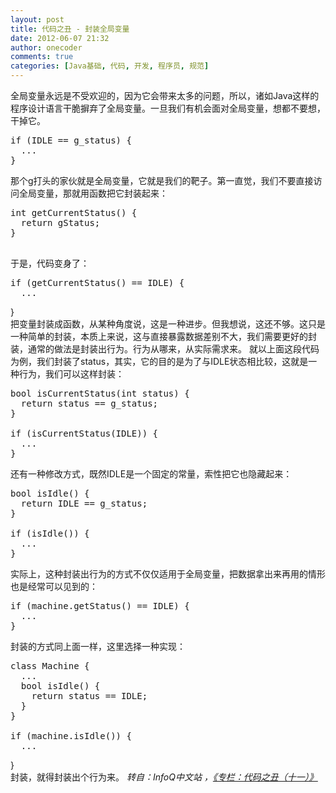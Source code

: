 ```yaml
---
layout: post
title: 代码之丑 - 封装全局变量
date: 2012-06-07 21:32
author: onecoder
comments: true
categories: [Java基础, 代码, 开发, 程序员, 规范]
---
```

全局变量永远是不受欢迎的，因为它会带来太多的问题，所以，诸如Java这样的程序设计语言干脆摒弃了全局变量。一旦我们有机会面对全局变量，想都不要想，干掉它。
<pre class="brush:java;first-line:1;pad-line-numbers:true;highlight:null;collapse:false;">
if (IDLE == g_status) {
  ...
}
</pre>
那个g打头的家伙就是全局变量，它就是我们的靶子。第一直觉，我们不要直接访问全局变量，那就用函数把它封装起来：<br />
<pre class="brush:java;first-line:1;pad-line-numbers:true;highlight:null;collapse:false;">
int getCurrentStatus() {
  return gStatus;
}

</pre>
于是，代码变身了：<br />
<pre class="brush:java;first-line:1;pad-line-numbers:true;highlight:null;collapse:false;">
if (getCurrentStatus() == IDLE) {
  ...&nbsp;</pre>
}&nbsp;<br />
把变量封装成函数，从某种角度说，这是一种进步。但我想说，这还不够。这只是一种简单的封装，本质上来说，这与直接暴露数据差别不大，我们需要更好的封装，通常的做法是封装出行为。行为从哪来，从实际需求来。 就以上面这段代码为例，我们封装了status，其实，它的目的是为了与IDLE状态相比较，这就是一种行为，我们可以这样封装：<br />
<pre class="brush:java;first-line:1;pad-line-numbers:true;highlight:null;collapse:false;">
bool isCurrentStatus(int status) {
  return status == g_status;
}

if (isCurrentStatus(IDLE)) {
  ...
}
</pre>
还有一种修改方式，既然IDLE是一个固定的常量，索性把它也隐藏起来：<br />
<pre class="brush:java;first-line:1;pad-line-numbers:true;highlight:null;collapse:false;">
bool isIdle() {
  return IDLE == g_status;
}

if (isIdle()) {
  ...	
}
</pre>
实际上，这种封装出行为的方式不仅仅适用于全局变量，把数据拿出来再用的情形也是经常可以见到的：<br />
<pre class="brush:java;first-line:1;pad-line-numbers:true;highlight:null;collapse:false;">
if (machine.getStatus() == IDLE) {
  ...
}
</pre>
封装的方式同上面一样，这里选择一种实现：<br />
<pre class="brush:java;first-line:1;pad-line-numbers:true;highlight:null;collapse:false;">
class Machine {
  ...
  bool isIdle() {
    return status == IDLE;
  }
}

if (machine.isIdle()) {
  ...&nbsp;</pre>
}&nbsp;<br />
封装，就得封装出个行为来。 <cite>转自：InfoQ中文站 ，<a href="http://www.infoq.com/cn/news/2012/05/ugly-code-11">《专栏：代码之丑（十一）》</a></cite>
